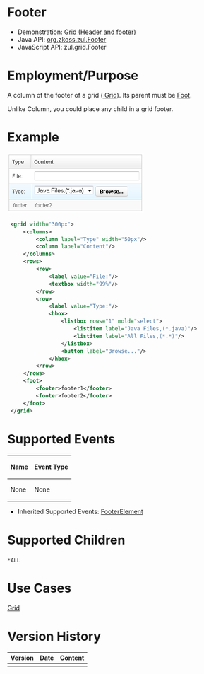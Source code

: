 

# Footer

- Demonstration: [Grid (Header and footer)](http://www.zkoss.org/zkdemo/grid/header_and_footer)
- Java API: [org.zkoss.zul.Footer](https://www.zkoss.org/javadoc/latest/zk/org/zkoss/zul/Footer.html)
- JavaScript API: <javadoc directory="jsdoc">zul.grid.Footer</javadoc>


# Employment/Purpose

A column of the footer of a grid ([ Grid]({{site.baseurl}}/zk_component_ref/data/grid)). Its parent must be
[ Foot]({{site.baseurl}}/zk_component_ref/data/grid/foot).

Unlike Column, you could place any child in a grid footer.

# Example

![](/zk_component_ref/images/ZKComRef_Foot_Example.png)

```xml
 <grid width="300px">
     <columns>
         <column label="Type" width="50px"/>
         <column label="Content"/>
     </columns>
     <rows>
         <row>
             <label value="File:"/>
             <textbox width="99%"/>
         </row>
         <row>
             <label value="Type:"/>
             <hbox>
                 <listbox rows="1" mold="select">
                     <listitem label="Java Files,(*.java)"/>
                     <listitem label="All Files,(*.*)"/>
                 </listbox>
                 <button label="Browse..."/>
             </hbox>
         </row>
     </rows>
     <foot>
         <footer>footer1</footer>
         <footer>footer2</footer>
     </foot>
 </grid>
```

# Supported Events

<table>
<thead>
<tr class="header">
<th><center>
<p>Name</p>
</center></th>
<th><center>
<p>Event Type</p>
</center></th>
</tr>
</thead>
<tbody>
<tr class="odd">
<td><p>None</p></td>
<td><p>None</p></td>
</tr>
</tbody>
</table>

- Inherited Supported Events: [ FooterElement]({{site.baseurl}}/zk_component_ref/base_components/footerelement#Supported_Events)

# Supported Children

`*ALL`

# Use Cases

[ Grid]({{site.baseurl}}/zk_component_ref/data/grid#Use_Cases)

# Version History



| Version | Date | Content |
|---------|------|---------|
|         |      |         |



